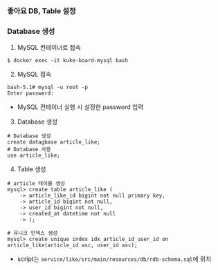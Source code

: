 ### 좋아요 DB, Table 설정

### Database 생성

1. MySQL 컨테이너로 접속
```shell
$ docker exec -it kuke-board-mysql bash
```

2. MySQL 접속
```shell
bash-5.1# mysql -u root -p
Enter passwerd:
```
- MySQL 컨테이너 실행 시 설정한 password 입력

3. Database 생성
```shell
# Database 생성 
create datagbase article_like;
# Database 사용
use article_like;
```

4. Table 생성
```shell
# article 테이블 생성
mysql> create table article_like (
    -> article_like_id bigint not null primary key,
    -> article_id bigint not null,
    -> user_id bigint not null,
    -> created_at datetime not null
    -> );
```

```shell
# 유니크 인덱스 생성
mysql> create unique index idx_article_id_user_id on article_like(article_id asc, user_id asc);
```
- script는 `service/like/src/main/resources/db/rdb-schema.sql`에 위치